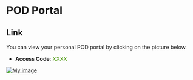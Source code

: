 # POD Portal

## Link
You can view your personal POD portal by clicking on the picture below.

- **Access Code**: <span style='color:#479608'>XXXX</span>

<a href="https://portal.ace.aviatrixlab.com/ " target="_blank">

![My image](images/pod.png)

</a>